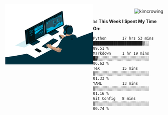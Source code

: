 
<img align="left" alt="GIF" src="https://github.com/kimcrowing/material/blob/master/code.gif?raw=true" width="280" height="192" />
<p align="right"> <img src="https://github-readme-stats.vercel.app/api?username=kimcrowing&show_icons=true&theme=gotham" alt="kimcrowing" />


📊 **This Week I Spent My Time On:**
<!--START_SECTION:waka-->
```text
Python       17 hrs 53 mins  ██████████████████████▒░░   89.51 % 
Markdown     1 hr 19 mins    █▓░░░░░░░░░░░░░░░░░░░░░░░   06.62 % 
TeX          15 mins         ▒░░░░░░░░░░░░░░░░░░░░░░░░   01.33 % 
YAML         13 mins         ▒░░░░░░░░░░░░░░░░░░░░░░░░   01.16 % 
Git Config   8 mins          ▒░░░░░░░░░░░░░░░░░░░░░░░░   00.74 % 
```
<!--END_SECTION:waka-->


